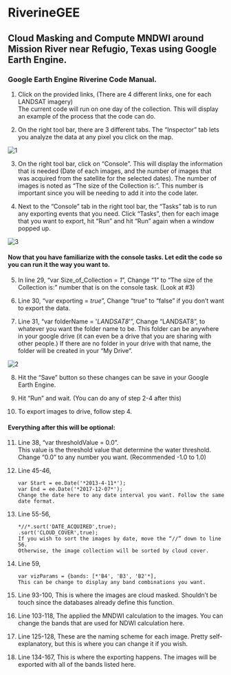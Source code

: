 # RiverineGEE

## Cloud Masking and Compute MNDWI around Mission River near Refugio, Texas using Google Earth Engine.

### Google Earth Engine Riverine Code Manual.

1.	Click on the provided links, (There are 4 different links, one for each LANDSAT imagery)        
        The current code will run on one day of the collection. This will display an example of the process that the code can do.

2.	On the right tool bar, there are 3 different tabs. The “Inspector” tab lets you analyze the data at any pixel you click on the map.

![1](https://user-images.githubusercontent.com/29620463/33814295-e989ac34-ddee-11e7-98f1-176ee81198be.PNG)

3.	On the right tool bar, click on “Console”. This will display the information that is needed (Date of each images, and the number of images that was acquired from the satellite for the selected dates). The number of images is noted as “The size of the Collection is:”. This number is important since you will be needing to add it into the code later.

4.	Next to the “Console” tab in the right tool bar, the “Tasks” tab is to run any exporting events that you need. Click “Tasks”, then for each image that you want to export, hit “Run” and hit “Run” again when a window popped up.

![3](https://user-images.githubusercontent.com/29620463/33814493-1df836e2-ddf0-11e7-87dc-d056e779d5a8.PNG)

#### Now that you have familiarize with the console tasks. Let edit the code so you can run it the way you want to.

5.	In line 29, “var Size_of_Collection = *1*”, Change “1” to “The size of the Collection is:” number that is on the console task. (Look at #3)

6.	Line 30, “var exporting = *true*”, Change “true” to “false” if you don’t want to export the data.

7.	Line 31, “var folderName = '*LANDSAT8*'”, Change “LANDSAT8”, to whatever you want the folder name to be. This folder can be anywhere in your google drive (it can even be a drive that you are sharing with other people.) If there are no folder in your drive with that name, the folder will be created in your “My Drive”.

![2](https://user-images.githubusercontent.com/29620463/33814414-b24b102c-ddef-11e7-83e0-f2efa98db534.PNG)


8.	Hit the “Save” button so these changes can be save in your Google Earth Engine.

9.	Hit “Run” and wait. (You can do any of step 2-4 after this)

10.	To export images to drive, follow step 4.


#### Everything after this will be optional:

11.	Line 38, “var thresholdValue = 0.0”.        
        This value is the threshold value that determine the water threshold. Change “0.0” to any number you want. (Recommended -1.0 to 1.0)
        
12.	Line 45-46,

        var Start = ee.Date('*2013-4-11*');        
        var End = ee.Date('*2017-12-07*');        
        Change the date here to any date interval you want. Follow the same date format.
        
13.	Line 55-56,

        *//*.sort('DATE_ACQUIRED',true);        
        .sort('CLOUD_COVER',true);        
        If you wish to sort the images by date, move the “//” down to line 56. 
        Otherwise, the image collection will be sorted by cloud cover.
        
14.	Line 59, 

        var vizParams = {bands: [*'B4', 'B3', 'B2'*], 
        This can be change to display any band combinations you want.
        
15.	Line 93-100, This is where the images are cloud masked. Shouldn’t be touch since the databases already define this function.

16.	Line 103-118, The applied the MNDWI calculation to the images. You can change the bands that are used for NDWI calculation here.

17.	Line 125-128, These are the naming scheme for each image. Pretty self-explanatory, but this is where you can change it if you wish.

18.	Line 134-167, This is where the exporting happens. The images will be exported with all of the bands listed here.


